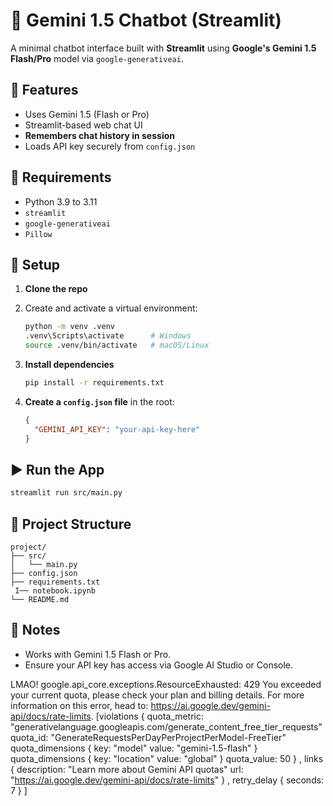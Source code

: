 # 🤖 Gemini 1.5 Chatbot (Streamlit)

A minimal chatbot interface built with **Streamlit** using **Google's Gemini 1.5 Flash/Pro** model via `google-generativeai`.

## 🚀 Features

* Uses Gemini 1.5 (Flash or Pro)
* Streamlit-based web chat UI
* **Remembers chat history in session**
* Loads API key securely from `config.json`

## 🧱 Requirements

* Python 3.9 to 3.11
* `streamlit`
* `google-generativeai`
* `Pillow`

## 🔧 Setup

1. **Clone the repo**

2. Create and activate a virtual environment:

   ```bash
   python -m venv .venv
   .venv\Scripts\activate      # Windows
   source .venv/bin/activate   # macOS/Linux
   ```

3. **Install dependencies**

   ```bash
   pip install -r requirements.txt
   ```

4. **Create a ****`config.json`**** file** in the root:

   ```json
   {
     "GEMINI_API_KEY": "your-api-key-here"
   }
   ```

## ▶️ Run the App

```bash
streamlit run src/main.py
```

## 📆 Project Structure

```
project/
├── src/
│   └── main.py
├── config.json
├── requirements.txt
 I── notebook.ipynb
└── README.md
```

## 📀 Notes

* Works with Gemini 1.5 Flash or Pro.
* Ensure your API key has access via Google AI Studio or Console.


LMAO!
google.api_core.exceptions.ResourceExhausted: 429 You exceeded your current quota, please check your plan and billing details. For more information on this error, head to: https://ai.google.dev/gemini-api/docs/rate-limits. [violations { quota_metric: "generativelanguage.googleapis.com/generate_content_free_tier_requests" quota_id: "GenerateRequestsPerDayPerProjectPerModel-FreeTier" quota_dimensions { key: "model" value: "gemini-1.5-flash" } quota_dimensions { key: "location" value: "global" } quota_value: 50 } , links { description: "Learn more about Gemini API quotas" url: "https://ai.google.dev/gemini-api/docs/rate-limits" } , retry_delay { seconds: 7 } ]
